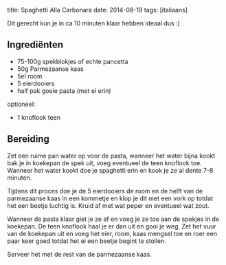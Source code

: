 title: Spaghetti Alla Carbonara
date: 2014-08-19
tags: [italiaans]

Dit gerecht kun je in ca 10 minuten klaar hebben ideaal dus :)

## Ingrediënten
- 75-100g spekblokjes of echte pancetta
- 50g Parmezaanse kaas
- 5el room
- 5 eierdooiers
- half pak goeie pasta (met ei erin)

optioneel:
- 1 knoflook teen

## Bereiding

Zet een ruime pan water op voor de pasta, wanneer het water bijna kookt bak je in koekepan de spek uit, voeg eventueel de teen knoflook toe. Wanneer het water kookt doe je spaghetti erin en kook je ze al dente 7-8 minuten.

Tijdens dit proces doe je de 5 eierdooiers de room en de helft van de parmezaanse kaas in een kommetje en klop je dit met een vork op totdat het een beetje luchtig is. Kruid af met wat peper en eventueel wat zout.

Wanneer de pasta klaar giet je ze af en voeg je ze toe aan de spekjes in de koekepan. De teen knoflook haal je er dan uit en gooi je weg. Zet het vuur van de koekepan uit en voeg het eier, room, kaas mengsel toe en roer een paar keer goed totdat het ei een beetje begint te stollen.

Serveer het met de rest van de parmezaanse kaas.

